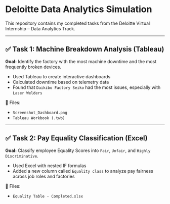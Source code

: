 # Deloitte Data Analytics Simulation

This repository contains my completed tasks from the Deloitte Virtual Internship – Data Analytics Track.

---

## ✅ Task 1: Machine Breakdown Analysis (Tableau)

**Goal:** Identify the factory with the most machine downtime and the most frequently broken devices.

- Used Tableau to create interactive dashboards
- Calculated downtime based on telemetry data
- Found that `Daikibo Factory Seiko` had the most issues, especially with `Laser Welders`

📎 Files:
- `Screenshot_Dashboard.png`
- `Tableau Workbook (.twb)`

---

## ✅ Task 2: Pay Equality Classification (Excel)

**Goal:** Classify employee Equality Scores into `Fair`, `Unfair`, and `Highly Discriminative`.

- Used Excel with nested IF formulas
- Added a new column called `Equality class` to analyze pay fairness across job roles and factories

📎 Files:
- `Equality Table - Completed.xlsx`

